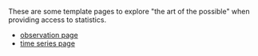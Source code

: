 These are some template pages to explore "the art of the possible" when providing access to statistics.

 * [observation page](http://onsdigital.github.io/ons-templates/obs-mc6a-2013dec.html)
 * [time series page](http://onsdigital.github.io/ons-templates/slice-mc6a-monthly.html)